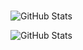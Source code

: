 ###

<!--
**lucidot/lucidot** is a ✨ _special_ ✨ repository because its `README.md` (this file) appears on your GitHub profile.

Here are some ideas to get you started:

- 🔭 I’m currently working on ...
- 🌱 I’m currently learning ...
- 👯 I’m looking to collaborate on ...
- 🤔 I’m looking for help with ...
- 💬 Ask me about ...
- 📫 How to reach me: ...
- 😄 Pronouns: ...
- ⚡ Fun fact: ...
-->
![GitHub Stats](https://github-readme-stats.vercel.app/api?username=lucidot&theme=radical)





















![GitHub Stats](https://user-images.githubusercontent.com/55389276/140866485-8fb1c876-9a8f-4d6a-98dc-08c4981eaf70.gif)

